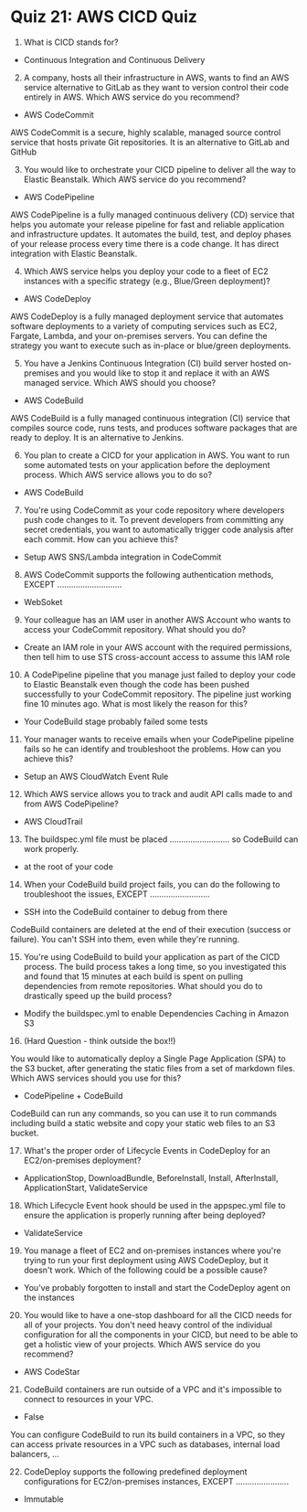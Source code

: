 # Quiz 21: AWS CICD Quiz

1. What is CICD stands for?

- Continuous Integration and Continuous Delivery

2. A company, hosts all their infrastructure in AWS, wants to find an AWS service alternative to GitLab as they want to version control their code entirely in AWS. Which AWS service do you recommend?

- AWS CodeCommit

AWS CodeCommit is a secure, highly scalable, managed source control service that hosts private Git repositories. It is an alternative to GitLab and GitHub

3. You would like to orchestrate your CICD pipeline to deliver all the way to Elastic Beanstalk. Which AWS service do you recommend?

- AWS CodePipeline

AWS CodePipeline is a fully managed continuous delivery (CD) service that helps you automate your release pipeline for fast and reliable application and infrastructure updates. It automates the build, test, and deploy phases of your release process every time there is a code change. It has direct integration with Elastic Beanstalk.

4. Which AWS service helps you deploy your code to a fleet of EC2 instances with a specific strategy (e.g., Blue/Green deployment)?

- AWS CodeDeploy

AWS CodeDeploy is a fully managed deployment service that automates software deployments to a variety of computing services such as EC2, Fargate, Lambda, and your on-premises servers. You can define the strategy you want to execute such as in-place or blue/green deployments.

5. You have a Jenkins Continuous Integration (CI) build server hosted on-premises and you would like to stop it and replace it with an AWS managed service. Which AWS should you choose?

- AWS CodeBuild

AWS CodeBuild is a fully managed continuous integration (CI) service that compiles source code, runs tests, and produces software packages that are ready to deploy. It is an alternative to Jenkins.

6. You plan to create a CICD for your application in AWS. You want to run some automated tests on your application before the deployment process. Which AWS service allows you to do so?

- AWS CodeBuild

7. You're using CodeCommit as your code repository where developers push code changes to it. To prevent developers from committing any secret credentials, you want to automatically trigger code analysis after each commit. How can you achieve this?

- Setup AWS SNS/Lambda integration in CodeCommit

8. AWS CodeCommit supports the following authentication methods, EXCEPT ............................

- WebSoket

9. Your colleague has an IAM user in another AWS Account who wants to access your CodeCommit repository. What should you do?

- Create an IAM role in your AWS account with the required permissions, then tell him to use STS cross-account access to assume this IAM role

10. A CodePipeline pipeline that you manage just failed to deploy your code to Elastic Beanstalk even though the code has been pushed successfully to your CodeCommit repository. The pipeline just working fine 10 minutes ago. What is most likely the reason for this?

- Your CodeBuild stage probably failed some tests

11. Your manager wants to receive emails when your CodePipeline pipeline fails so he can identify and troubleshoot the problems. How can you achieve this?

- Setup an AWS CloudWatch Event Rule

12. Which AWS service allows you to track and audit API calls made to and from AWS CodePipeline?

- AWS CloudTrail

13. The buildspec.yml file must be placed .......................... so CodeBuild can work properly.

- at the root of your code

14. When your CodeBuild build project fails, you can do the following to troubleshoot the issues, EXCEPT ..........................

- SSH into the CodeBuild container to debug from there

CodeBuild containers are deleted at the end of their execution (success or failure). You can't SSH into them, even while they're running.

15. You're using CodeBuild to build your application as part of the CICD process. The build process takes a long time, so you investigated this and found that 15 minutes at each build is spent on pulling dependencies from remote repositories. What should you do to drastically speed up the build process?

- Modify the buildspec.yml to enable Dependencies Caching in Amazon S3

16. (Hard Question - think outside the box!!)

You would like to automatically deploy a Single Page Application (SPA) to the S3 bucket, after generating the static files from a set of markdown files. Which AWS services should you use for this?

- CodePipeline + CodeBuild

CodeBuild can run any commands, so you can use it to run commands including build a static website and copy your static web files to an S3 bucket.

17. What's the proper order of Lifecycle Events in CodeDeploy for an EC2/on-premises deployment?

- ApplicationStop, DownloadBundle, BeforeInstall, Install, AfterInstall, ApplicationStart, ValidateService

18. Which Lifecycle Event hook should be used in the appspec.yml file to ensure the application is properly running after being deployed?

- ValidateService

19. You manage a fleet of EC2 and on-premises instances where you're trying to run your first deployment using AWS CodeDeploy, but it doesn't work. Which of the following could be a possible cause?

- You've probably forgotten to install and start the CodeDeploy agent on the instances

20. You would like to have a one-stop dashboard for all the CICD needs for all of your projects. You don't need heavy control of the individual configuration for all the components in your CICD, but need to be able to get a holistic view of your projects. Which AWS service do you recommend?

- AWS CodeStar

21. CodeBuild containers are run outside of a VPC and it's impossible to connect to resources in your VPC.

- False

You can configure CodeBuild to run its build containers in a VPC, so they can access private resources in a VPC such as databases, internal load balancers, ...

22. CodeDeploy supports the following predefined deployment configurations for EC2/on-premises instances, EXCEPT .......................

- Immutable